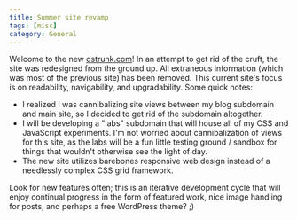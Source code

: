 ```yaml
---
title: Summer site revamp
tags: [misc]
category: General
---
```


Welcome to the new [dstrunk.com](http://dstrunk.com "Daniel Strunk Design and Development")! In an attempt to get rid of the cruft, the site was redesigned from the ground up. All extraneous information (which was most of the previous site) has been removed. This current site's focus is on readability, navigability, and upgradability. Some quick notes:

- I realized I was cannibalizing site views between my blog subdomain and main site, so I decided to get rid of the subdomain altogether.
- I will be developing a "labs" subdomain that will house all of my CSS and JavaScript experiments. I'm not worried about cannibalization of views for this site, as the labs will be a fun little testing ground / sandbox for things that wouldn't otherwise see the light of day.
- The new site utilizes barebones responsive web design instead of a needlessly complex CSS grid framework.

Look for new features often; this is an iterative development cycle that will enjoy continual progress in the form of featured work, nice image handling for posts, and perhaps a free WordPress theme? ;)
